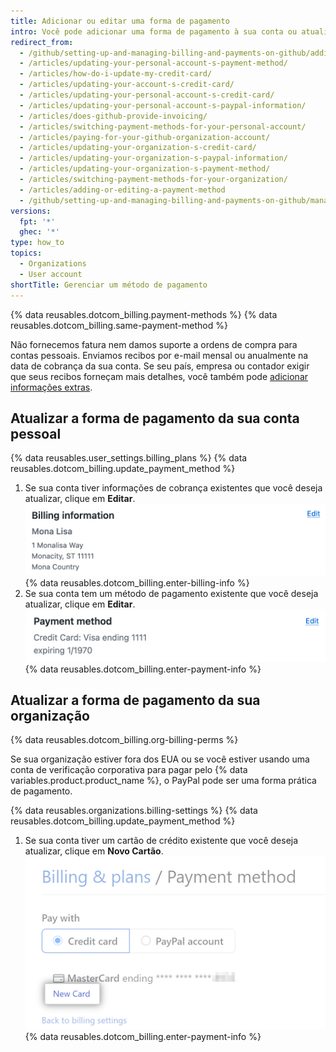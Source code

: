 ```yaml
---
title: Adicionar ou editar uma forma de pagamento
intro: Você pode adicionar uma forma de pagamento à sua conta ou atualizar a forma atual a qualquer momento.
redirect_from:
  - /github/setting-up-and-managing-billing-and-payments-on-github/adding-or-editing-a-payment-method
  - /articles/updating-your-personal-account-s-payment-method/
  - /articles/how-do-i-update-my-credit-card/
  - /articles/updating-your-account-s-credit-card/
  - /articles/updating-your-personal-account-s-credit-card/
  - /articles/updating-your-personal-account-s-paypal-information/
  - /articles/does-github-provide-invoicing/
  - /articles/switching-payment-methods-for-your-personal-account/
  - /articles/paying-for-your-github-organization-account/
  - /articles/updating-your-organization-s-credit-card/
  - /articles/updating-your-organization-s-paypal-information/
  - /articles/updating-your-organization-s-payment-method/
  - /articles/switching-payment-methods-for-your-organization/
  - /articles/adding-or-editing-a-payment-method
  - /github/setting-up-and-managing-billing-and-payments-on-github/managing-your-github-billing-settings/adding-or-editing-a-payment-method
versions:
  fpt: '*'
  ghec: '*'
type: how_to
topics:
  - Organizations
  - User account
shortTitle: Gerenciar um método de pagamento
---
```


{% data reusables.dotcom_billing.payment-methods %} {% data reusables.dotcom_billing.same-payment-method %}

Não fornecemos fatura nem damos suporte a ordens de compra para contas pessoais. Enviamos recibos por e-mail mensal ou anualmente na data de cobrança da sua conta. Se seu país, empresa ou contador exigir que seus recibos forneçam mais detalhes, você também pode [adicionar informações extras](/articles/adding-information-to-your-personal-account-s-receipts).

## Atualizar a forma de pagamento da sua conta pessoal

{% data reusables.user_settings.billing_plans %}
{% data reusables.dotcom_billing.update_payment_method %}
1. Se sua conta tiver informações de cobrança existentes que você deseja atualizar, clique em **Editar**. ![Botão de Cobrança de novo cartão](/assets/images/help/billing/billing-information-edit-button.png)
{% data reusables.dotcom_billing.enter-billing-info %}
1. Se sua conta tem um método de pagamento existente que você deseja atualizar, clique em **Editar**. ![Botão de Cobrança de novo cartão](/assets/images/help/billing/billing-payment-method-edit-button.png)
{% data reusables.dotcom_billing.enter-payment-info %}

## Atualizar a forma de pagamento da sua organização

{% data reusables.dotcom_billing.org-billing-perms %}

Se sua organização estiver fora dos EUA ou se você estiver usando uma conta de verificação corporativa para pagar pelo {% data variables.product.product_name %}, o PayPal pode ser uma forma prática de pagamento.

{% data reusables.organizations.billing-settings %}
{% data reusables.dotcom_billing.update_payment_method %}
1. Se sua conta tiver um cartão de crédito existente que você deseja atualizar, clique em **Novo Cartão**. ![Botão de Cobrança de novo cartão](/assets/images/help/billing/billing-new-card-button.png)
{% data reusables.dotcom_billing.enter-payment-info %}
